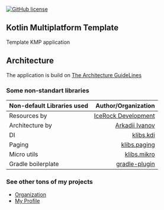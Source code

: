 [![GitHub license](https://img.shields.io/badge/License-Custom%20-blue.svg)](LICENSE.md)

## Kotlin Multiplatform Template

Template KMP application

## Architecture

The application is build on [The Architecture GuideLines](https://makeevrserg.github.io/ArchitectureTheory/gradle/)

### Some non-standart libraries

| Non-default Libraries used |                                           Author/Organization |   
|:---------------------------|--------------------------------------------------------------:|
| Resources by               |          [IceRock Development](https://github.com/icerockdev) |
| Architecture by            |                [Arkadii Ivanov](https://github.com/arkivanov) |
| DI                         |               [klibs.kdi](https://github.com/makeevrserg/KDI) |
| Paging                     |   [klibs.paging](https://github.com/makeevrserg/klibs.paging) |
| Micro utils                |     [klibs.mikro](https://github.com/makeevrserg/klibs.mikro) |
| Gradle boilerplate         | [gradle-plugin](https://github.com/makeevrserg/gradle-plugin) |

### See other tons of my projects

- [Organization](https://github.com/Astra-Interactive)
- [My Profile](https://github.com/makeevrserg)